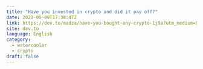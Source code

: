 ```yaml
---
title: "Have you invested in crypto and did it pay off?"
date: 2021-05-09T17:38:47Z
link: https://dev.to/madza/have-you-bought-any-crypto-1j9a?utm_medium=RSS&utm_source=news.12bit.vn
site: dev.to
language: English
category:
  - watercooler
  - crypto
draft: false
---
```

